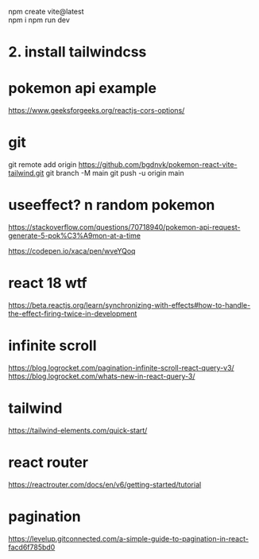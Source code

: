 npm create vite@latest  
npm i
npm run dev

# 2. install tailwindcss


# pokemon api example
https://www.geeksforgeeks.org/reactjs-cors-options/

# git
git remote add origin https://github.com/bgdnvk/pokemon-react-vite-tailwind.git
git branch -M main
git push -u origin main

# useeffect? n random pokemon
https://stackoverflow.com/questions/70718940/pokemon-api-request-generate-5-pok%C3%A9mon-at-a-time

https://codepen.io/xaca/pen/wveYQoq

# react 18 wtf
https://beta.reactjs.org/learn/synchronizing-with-effects#how-to-handle-the-effect-firing-twice-in-development

# infinite scroll
https://blog.logrocket.com/pagination-infinite-scroll-react-query-v3/
https://blog.logrocket.com/whats-new-in-react-query-3/

# tailwind
https://tailwind-elements.com/quick-start/

# react router
https://reactrouter.com/docs/en/v6/getting-started/tutorial

# pagination
https://levelup.gitconnected.com/a-simple-guide-to-pagination-in-react-facd6f785bd0